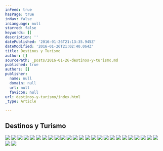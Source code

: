 ```yaml
---
inFeed: true
hasPage: true
inNav: false
inLanguage: null
starred: false
keywords: []
description: ''
datePublished: '2016-01-26T21:13:35.945Z'
dateModified: '2016-01-26T21:02:40.064Z'
title: Destinos y Turísmo
author: []
sourcePath: _posts/2016-01-26-destinos-y-turismo.md
published: true
authors: []
publisher:
  name: null
  domain: null
  url: null
  favicon: null
url: destinos-y-turismo/index.html
_type: Article

---
```

## Destinos y Turismo
![](https://s3-us-west-2.amazonaws.com/the-grid-img/p/7bef5d251282f49dd46d9297560330e9ba2d3d63.jpg)
![](https://the-grid-user-content.s3-us-west-2.amazonaws.com/1f4f1d38-ba35-43d0-b9f8-3f5ccdc836e5.jpg)
![](https://the-grid-user-content.s3-us-west-2.amazonaws.com/89d3f67c-85fb-4167-9fe7-d9c690fafa3b.jpg)
![](https://the-grid-user-content.s3-us-west-2.amazonaws.com/7a727c56-10fd-478a-bdcb-09913049b2a2.jpg)
![](https://the-grid-user-content.s3-us-west-2.amazonaws.com/f17af6cb-5df4-43b1-8d90-d48aba8b47d1.jpg)
![](https://the-grid-user-content.s3-us-west-2.amazonaws.com/213de719-8a0b-4fda-aa67-588e2ad15804.jpg)
![](https://the-grid-user-content.s3-us-west-2.amazonaws.com/b465c651-1129-4fd4-b74d-56ba3e194208.jpg)
![](https://the-grid-user-content.s3-us-west-2.amazonaws.com/aa3604d8-1aad-4358-ad4c-21798708da02.jpg)
![](https://the-grid-user-content.s3-us-west-2.amazonaws.com/5bedd384-f885-4631-b54f-e0b51591358d.jpg)
![](https://the-grid-user-content.s3-us-west-2.amazonaws.com/a7da94a6-79e0-461f-8c5a-0b614216215e.jpg)
![](https://the-grid-user-content.s3-us-west-2.amazonaws.com/7247f028-f490-4f8f-826f-683c1467b649.jpg)
![](https://the-grid-user-content.s3-us-west-2.amazonaws.com/9cc6f9dc-c07c-423c-ac69-50f207eff421.jpg)
![](https://the-grid-user-content.s3-us-west-2.amazonaws.com/259686c6-f0c8-4c38-8120-b4233ebfdcda.jpg)
![](https://the-grid-user-content.s3-us-west-2.amazonaws.com/eae44079-9aa0-440f-b9a9-3faa5497d82d.jpg)
![](https://the-grid-user-content.s3-us-west-2.amazonaws.com/28ec5686-0005-4865-8567-7a3013333941.jpg)
![](https://the-grid-user-content.s3-us-west-2.amazonaws.com/5379bbc1-f79b-4019-b426-3d5dd5f20fb1.jpg)
![](https://the-grid-user-content.s3-us-west-2.amazonaws.com/c265c91c-7fc7-448a-9a29-bd00b59dcf33.jpg)
![](https://the-grid-user-content.s3-us-west-2.amazonaws.com/f55a2403-5627-4178-9156-d296d0ab561b.jpg)
![](https://the-grid-user-content.s3-us-west-2.amazonaws.com/6cbc5d2b-46b6-46aa-81fc-e3df537f482b.jpg)
![](https://the-grid-user-content.s3-us-west-2.amazonaws.com/1d8dae88-9a62-40b2-8d8e-40d986d03295.jpg)
![](https://the-grid-user-content.s3-us-west-2.amazonaws.com/0c82db26-c067-4e1f-8191-ea383bbb07e2.jpg)
![](https://the-grid-user-content.s3-us-west-2.amazonaws.com/92cf3a74-7952-4d43-a0eb-d2509a11c589.jpg)
![](https://the-grid-user-content.s3-us-west-2.amazonaws.com/b910612c-aacd-4351-9d79-feb3dcf066b0.jpg)
![](https://the-grid-user-content.s3-us-west-2.amazonaws.com/8f9df7b0-fb6b-4470-afdf-cacdee8a89a7.jpg)
![](https://the-grid-user-content.s3-us-west-2.amazonaws.com/80cfcde1-3bcc-486a-bd03-9b8600a2f553.jpg)
![](https://the-grid-user-content.s3-us-west-2.amazonaws.com/475800fd-25da-4bef-bbbf-44b999f6bc99.jpg)
![](https://the-grid-user-content.s3-us-west-2.amazonaws.com/f66b6e16-2b63-431c-b74b-9593b4855354.jpg)